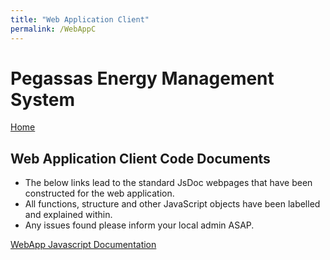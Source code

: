 ```yaml
---
title: "Web Application Client"
permalink: /WebAppC
---
```


# Pegassas Energy Management System

[Home](https://m30819-2020.github.io/cw-code-t1)

## Web Application Client Code Documents

- The below links lead to the standard JsDoc webpages that have been constructed for the web application.
- All functions, structure and other JavaScript objects have been labelled and explained within.
- Any issues found please inform your local admin ASAP.

[WebApp Javascript Documentation](/cw-code-t1/docs/code_docs/JSdoc/index.html)
